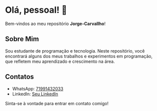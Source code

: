 # Olá, pessoal! 👋

Bem-vindos ao meu repositório **Jorge-Carvallho**!

## Sobre Mim
Sou estudante de programação e tecnologia. Neste repositório, você encontrará alguns dos meus trabalhos e experimentos em programação, que refletem meu aprendizado e crescimento na área.

## Contatos
- WhatsApp: [71991432033](https://wa.me/5571991432033)  
- LinkedIn: [Seu LinkedIn](https://www.linkedin.com/in/jorge-carvallho/)

Sinta-se à vontade para entrar em contato comigo!
